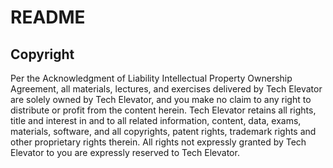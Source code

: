# README



## Copyright

Per the Acknowledgment of Liability Intellectual Property Ownership Agreement, all materials, lectures, and exercises delivered by Tech Elevator are solely owned by Tech Elevator, and you make no claim to any right to distribute or profit from the content herein. Tech Elevator retains all rights, title and interest in and to all related information, content, data, exams, materials, software, and all copyrights, patent rights, trademark rights and other proprietary rights therein. All rights not expressly granted by Tech Elevator to you are expressly reserved to Tech Elevator.
